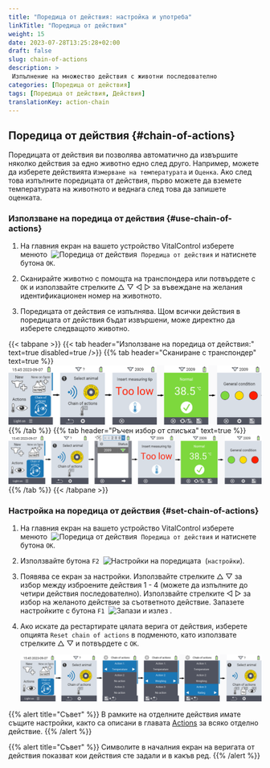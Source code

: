 ```yaml
---
title: "Поредица от действия: настройка и употреба"
linkTitle: "Поредица от действия"
weight: 15
date: 2023-07-28T13:25:28+02:00
draft: false
slug: chain-of-actions
description: >
 Изпълнение на множество действия с животни последователно
categories: [Поредица от действия]
tags: [Поредица от действия, Действия]
translationKey: action-chain
---
```

## Поредица от действия {#chain-of-actions}

Поредицата от действия ви позволява автоматично да извършите няколко действия за едно животно едно след друго. Например, можете да изберете действията `Измерване на температурата` и `Оценка`. Ако след това изпълните поредицата от действия, първо можете да вземете температурата на животното и веднага след това да запишете оценката.

### Използване на поредица от действия {#use-chain-of-actions}

1. На главния екран на вашето устройство VitalControl изберете менюто &nbsp;<img src="/icons/actions/action-chain.svg" width="35" align="bottom" alt="Поредица от действия" />&nbsp; `Поредица от действия` и натиснете бутона `OK`.

2. Сканирайте животно с помощта на транспондера или потвърдете с `OK` и използвайте стрелките △ ▽ ◁ ▷ за въвеждане на желания идентификационен номер на животното.

3. Поредицата от действия се изпълнява. Щом всички действия в поредицата от действия бъдат извършени, може директно да изберете следващото животно.

{{< tabpane >}}
{{< tab header="Използване на поредица от действия:" text=true disabled=true />}}
{{% tab header="Сканиране с транспондер" text=true %}}
![VitalControl: Меню поредица от действия](images/chainofactions-scan.png "Поредица от действия")
{{% /tab %}}
{{% tab header="Ръчен избор от списъка" text=true %}}
![VitalControl: Меню поредица от действия](images/chainofactions.png "Поредица от действия")
{{% /tab %}}
{{< /tabpane >}}

### Настройка на поредица от действия {#set-chain-of-actions}

1. На главния екран на вашето устройство VitalControl изберете менюто &nbsp;<img src="/icons/actions/action-chain.svg" width="35" align="bottom" alt="Поредица от действия" />&nbsp; `Поредица от действия` и натиснете бутона `OK`.

2. Използвайте бутона `F2` &nbsp;<img src="/icons/gear.svg" width="25" align="bottom" alt="Настройки на поредицата" />&nbsp; (`настройки`).

3. Появява се екран за настройки. Използвайте стрелките △ ▽ за избор между изброените действия 1 - 4 (можете да изпълните до четири действия последователно). Използвайте стрелките ◁ ▷ за избор на желаното действие за съответното действие. Запазете настройките с бутона `F1` &nbsp;<img src="/icons/footer/save_exit.svg" width="65" align="bottom" alt="Запази и излез" />&nbsp;.

4. Ако искате да рестартирате цялата верига от действия, изберете опцията `Reset chain of actions` в подменюто, като използвате стрелките △ ▽ и потвърдете с `OK`.

    ![VitalControl: Menu chain of actions](images/setchainofactions.png "Set chain of actions")

{{% alert title="Съвет" %}}
В рамките на отделните действия имате същите настройки, както са описани в главата [Actions](../actions) за всяко отделно действие.
{{% /alert %}}

{{% alert title="Съвет" %}}
Символите в началния екран на веригата от действия показват кои действия сте задали и в какъв ред.
{{% /alert %}}
